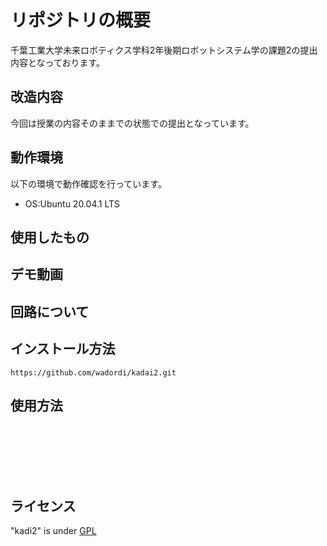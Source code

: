 # リポジトリの概要
千葉工業大学未来ロボティクス学科2年後期ロボットシステム学の課題2の提出内容となっております。

## 改造内容
今回は授業の内容そのままでの状態での提出となっています。

## 動作環境
以下の環境で動作確認を行っています。
* OS:Ubuntu 20.04.1 LTS

## 使用したもの

## デモ動画

## 回路について

## インストール方法
`https://github.com/wadordi/kadai2.git`

## 使用方法
` `   
` `  
` `  
``  
``  
``  
``  
``  
``  


## ライセンス
"kadi2" is under [GPL](http://www.gnu.org/licenses/gpl-3.0.html)
